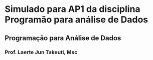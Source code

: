 # Simulado para AP1 da disciplina Programão para análise de Dados

## Programação para Análise de Dados

### Prof. Laerte Jun Takeuti, Msc
